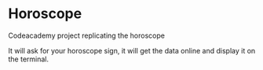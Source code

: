 # Horoscope
 Codeacademy project replicating the horoscope

 It will ask for your horoscope sign, it will get the data online and display it on the terminal.
 
